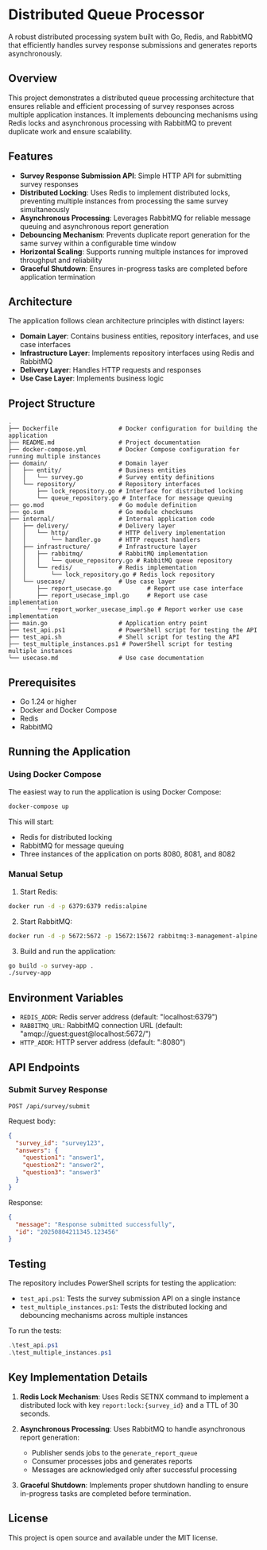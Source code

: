 # Distributed Queue Processor

A robust distributed processing system built with Go, Redis, and RabbitMQ that efficiently handles survey response submissions and generates reports asynchronously.

## Overview

This project demonstrates a distributed queue processing architecture that ensures reliable and efficient processing of survey responses across multiple application instances. It implements debouncing mechanisms using Redis locks and asynchronous processing with RabbitMQ to prevent duplicate work and ensure scalability.

## Features

- **Survey Response Submission API**: Simple HTTP API for submitting survey responses
- **Distributed Locking**: Uses Redis to implement distributed locks, preventing multiple instances from processing the same survey simultaneously
- **Asynchronous Processing**: Leverages RabbitMQ for reliable message queuing and asynchronous report generation
- **Debouncing Mechanism**: Prevents duplicate report generation for the same survey within a configurable time window
- **Horizontal Scaling**: Supports running multiple instances for improved throughput and reliability
- **Graceful Shutdown**: Ensures in-progress tasks are completed before application termination

## Architecture

The application follows clean architecture principles with distinct layers:

- **Domain Layer**: Contains business entities, repository interfaces, and use case interfaces
- **Infrastructure Layer**: Implements repository interfaces using Redis and RabbitMQ
- **Delivery Layer**: Handles HTTP requests and responses
- **Use Case Layer**: Implements business logic

## Project Structure

```
.
├── Dockerfile                 # Docker configuration for building the application
├── README.md                  # Project documentation
├── docker-compose.yml         # Docker Compose configuration for running multiple instances
├── domain/                    # Domain layer
│   ├── entity/                # Business entities
│   │   └── survey.go          # Survey entity definitions
│   └── repository/            # Repository interfaces
│       ├── lock_repository.go # Interface for distributed locking
│       └── queue_repository.go # Interface for message queuing
├── go.mod                     # Go module definition
├── go.sum                     # Go module checksums
├── internal/                  # Internal application code
│   ├── delivery/              # Delivery layer
│   │   └── http/              # HTTP delivery implementation
│   │       └── handler.go     # HTTP request handlers
│   ├── infrastructure/        # Infrastructure layer
│   │   ├── rabbitmq/          # RabbitMQ implementation
│   │   │   └── queue_repository.go # RabbitMQ queue repository
│   │   └── redis/             # Redis implementation
│   │       └── lock_repository.go # Redis lock repository
│   └── usecase/               # Use case layer
│       ├── report_usecase.go          # Report use case interface
│       ├── report_usecase_impl.go     # Report use case implementation
│       └── report_worker_usecase_impl.go # Report worker use case implementation
├── main.go                    # Application entry point
├── test_api.ps1               # PowerShell script for testing the API
├── test_api.sh                # Shell script for testing the API
├── test_multiple_instances.ps1 # PowerShell script for testing multiple instances
└── usecase.md                 # Use case documentation
```

## Prerequisites

- Go 1.24 or higher
- Docker and Docker Compose
- Redis
- RabbitMQ

## Running the Application

### Using Docker Compose

The easiest way to run the application is using Docker Compose:

```bash
docker-compose up
```

This will start:
- Redis for distributed locking
- RabbitMQ for message queuing
- Three instances of the application on ports 8080, 8081, and 8082

### Manual Setup

1. Start Redis:
```bash
docker run -d -p 6379:6379 redis:alpine
```

2. Start RabbitMQ:
```bash
docker run -d -p 5672:5672 -p 15672:15672 rabbitmq:3-management-alpine
```

3. Build and run the application:
```bash
go build -o survey-app .
./survey-app
```

## Environment Variables

- `REDIS_ADDR`: Redis server address (default: "localhost:6379")
- `RABBITMQ_URL`: RabbitMQ connection URL (default: "amqp://guest:guest@localhost:5672/")
- `HTTP_ADDR`: HTTP server address (default: ":8080")

## API Endpoints

### Submit Survey Response

```
POST /api/survey/submit
```

Request body:
```json
{
  "survey_id": "survey123",
  "answers": {
    "question1": "answer1",
    "question2": "answer2",
    "question3": "answer3"
  }
}
```

Response:
```json
{
  "message": "Response submitted successfully",
  "id": "20250804211345.123456"
}
```

## Testing

The repository includes PowerShell scripts for testing the application:

- `test_api.ps1`: Tests the survey submission API on a single instance
- `test_multiple_instances.ps1`: Tests the distributed locking and debouncing mechanisms across multiple instances

To run the tests:

```powershell
.\test_api.ps1
.\test_multiple_instances.ps1
```

## Key Implementation Details

1. **Redis Lock Mechanism**: Uses Redis SETNX command to implement a distributed lock with key `report:lock:{survey_id}` and a TTL of 30 seconds.

2. **Asynchronous Processing**: Uses RabbitMQ to handle asynchronous report generation:
    - Publisher sends jobs to the `generate_report_queue`
    - Consumer processes jobs and generates reports
    - Messages are acknowledged only after successful processing

3. **Graceful Shutdown**: Implements proper shutdown handling to ensure in-progress tasks are completed before termination.

## License

This project is open source and available under the MIT license.